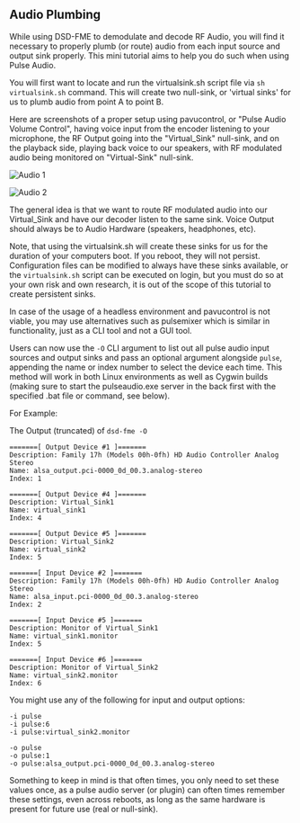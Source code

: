 

## Audio Plumbing

While using DSD-FME to demodulate and decode RF Audio, you will find it necessary to properly plumb (or route) audio from each input source and output sink properly. This mini tutorial aims to help you do such when using Pulse Audio.

You will first want to locate and run the virtualsink.sh script file via `sh virtualsink.sh` command. This will create two null-sink, or 'virtual sinks' for us to plumb audio from point A to point B. 

Here are screenshots of a proper setup using pavucontrol, or "Pulse Audio Volume Control", having voice input from the encoder listening to your microphone, the RF Output going into the "Virtual_Sink" null-sink, and on the playback side, playing back voice to our speakers, with RF modulated audio being monitored on "Virtual-Sink" null-sink.

![Audio 1](https://github.com/lwvmobile/dsd-fme/blob/aw_dev/examples/pavucontrol_plumbing1.png)

![Audio 2](https://github.com/lwvmobile/dsd-fme/blob/aw_dev/examples/pavucontrol_plumbing2.png)

The general idea is that we want to route RF modulated audio into our Virtual_Sink and have our decoder listen to the same sink. Voice Output should always be to Audio Hardware (speakers, headphones, etc).

Note, that using the virtualsink.sh will create these sinks for us for the duration of your computers boot. If you reboot, they will not persist. Configuration files can be modified to always have these sinks available, or the `virtualsink.sh` script can be executed on login, but you must do so at your own risk and own research, it is out of the scope of this tutorial to create persistent sinks.

In case of the usage of a headless environment and pavucontrol is not viable, you may use alternatives such as pulsemixer which is similar in functionality, just as a CLI tool and not a GUI tool.

Users can now use the `-O` CLI argument to list out all pulse audio input sources and output sinks and pass an optional argument alongside `pulse`, appending the name or index number to select the device each time. This method will work in both Linux environments as well as Cygwin builds (making sure to start the pulseaudio.exe server in the back first with the specified .bat file or command, see below).

For Example:

The Output (truncated) of `dsd-fme -O`

```
=======[ Output Device #1 ]=======
Description: Family 17h (Models 00h-0fh) HD Audio Controller Analog Stereo
Name: alsa_output.pci-0000_0d_00.3.analog-stereo
Index: 1

=======[ Output Device #4 ]=======
Description: Virtual_Sink1
Name: virtual_sink1
Index: 4

=======[ Output Device #5 ]=======
Description: Virtual_Sink2
Name: virtual_sink2
Index: 5

=======[ Input Device #2 ]=======
Description: Family 17h (Models 00h-0fh) HD Audio Controller Analog Stereo
Name: alsa_input.pci-0000_0d_00.3.analog-stereo
Index: 2

=======[ Input Device #5 ]=======
Description: Monitor of Virtual_Sink1
Name: virtual_sink1.monitor
Index: 5

=======[ Input Device #6 ]=======
Description: Monitor of Virtual_Sink2
Name: virtual_sink2.monitor
Index: 6
```

You might use any of the following for input and output options:

```
-i pulse
-i pulse:6
-i pulse:virtual_sink2.monitor

-o pulse
-o pulse:1
-o pulse:alsa_output.pci-0000_0d_00.3.analog-stereo
```

Something to keep in mind is that often times, you only need to set these values once, as a pulse audio server (or plugin) can often times remember these settings, even across reboots, as long as the same hardware is present for future use (real or null-sink).

<!-- TODO: Add This later -->
<!-- Cygwin Note: Running the supplied `0p - start-pulse-audio-backend.bat` file will not only start up the pulse audio server for you, but also setup your null-sinks, and enumerate all devices for you to use, making it an easy selection for your start up .bat files. See any notes in the precomplied .zip file for more information. -->